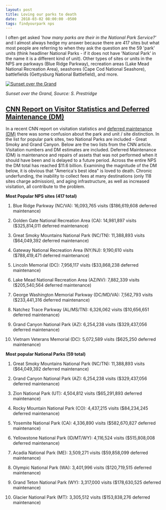 ```yaml
---
layout: post
title: Loving our parks to death
date:  2018-03-02 08:00:00 -0500
tags: findyourpark nps
---
```


I often get asked _'how many parks are their in the National Park Service?'_ and I almost always hedge my answer because there are 417 sites but what most people are referring to when they ask the question are the 59 'park' units (think headliner National Parks - if it does not have 'National Park' in the name it is a different kind of unit). Other types of sites or units in the NPS are parkways (Blue Ridge Parkway), recreation areas (Lake Mead National Recreation Area), seashores (Cape Cod National Seashore), battlefields (Gettysburg National Battlefield), and more.

[![Sunset over the Grand](https://c1.staticflickr.com/9/8364/29118938502_f644421ecd_h.jpg)](https://www.flickr.com/photos/prestridge/29118938502/in/datetaken-public/)

<cite>Sunset over the Grand, Source: S. Prestridge</cite>


## [CNN Report on Visitor Statistics and Deferred Maintenance (DM)](https://www.cnn.com/travel/article/most-popular-national-park-service-sites-2017/index.html)

In a recent CNN report on visitation statistics and [deferred maintenance (DM)](https://go.nps.gov/deferredmaint) there was some confusion about the park and unit / site distinction. In the list for popular park sites, two National Parks are included - Great Smoky and Grand Canyon. Below are the two lists from the CNN article. Visitation numbers and DM estimates are included. Deferred Maintenance (DM) is maintenance and repairs of assets that was not performed when it should have been and is delayed to a future period. Across the entire NPS the DM total has reached $11.6 billion. Examining the magnitude of the DM below, it is obvious that "America's best idea" is loved to death. Chronic underfunding, the inability to collect fees at many destinations (only 118 sites charge admission), and aging infrastructure, as well as increased visitation, all contribute to the problem.


**Most Popular NPS sites (417 total)**

1. Blue Ridge Parkway (NC/VA): 16,093,765 visits ($186,619,608 deferred maintenance)

2. Golden Gate National Recreation Area (CA): 14,981,897 visits ($325,814,011 deferred maintenance)

3. Great Smoky Mountains National Park (NC/TN): 11,388,893 visits ($64,049,392 deferred maintenance)

4. Gateway National Recreation Area (NY/NJ): 9,190,610 visits ($788,419,471 deferred maintenance)

5. Lincoln Memorial (DC): 7,956,117 visits ($33,868,238 deferred maintenance)

6. Lake Mead National Recreation Area (AZ/NV): 7,882,339 visits ($205,540,564 deferred maintenance)

7. George Washington Memorial Parkway (DC/MD/VA): 7,562,793 visits ($233,441,316 deferred maintenance)

8. Natchez Trace Parkway (AL/MS/TN): 6,326,062 visits ($10,656,651 deferred maintenance)

9. Grand Canyon National Park (AZ): 6,254,238 visits ($329,437,056 deferred maintenance)

10. Vietnam Veterans Memorial (DC): 5,072,589 visits ($625,250 deferred maintenance)


**Most popular National Parks (59 total)**

1. Great Smoky Mountains National Park (NC/TN): 11,388,893 visits ($64,049,392 deferred maintenance)

2. Grand Canyon National Park (AZ): 6,254,238 visits ($329,437,056 deferred maintenance)

3. Zion National Park (UT): 4,504,812 visits ($65,291,893 deferred maintenance)

4. Rocky Mountain National Park (CO): 4,437,215 visits ($84,234,245 deferred maintenance)

5. Yosemite National Park (CA): 4,336,890 visits ($582,670,827 deferred maintenance)

6. Yellowstone National Park (ID/MT/WY): 4,116,524 visits ($515,808,008 deferred maintenance)

7. Acadia National Park (ME): 3,509,271 visits ($59,858,099 deferred maintenance)

8. Olympic National Park (WA): 3,401,996 visits ($120,719,515 deferred maintenance)

9. Grand Teton National Park (WY): 3,317,000 visits ($178,630,525 deferred maintenance)

10. Glacier National Park (MT): 3,305,512 visits ($153,838,276 deferred maintenance)
